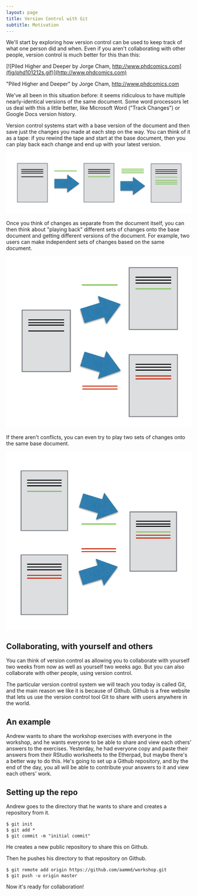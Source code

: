 ```yaml
---
layout: page
title: Version Control with Git
subtitle: Motivation
---
```


We'll start by exploring how version control can be used
to keep track of what one person did and when.
Even if you aren't collaborating with other people,
version control is much better for this than this:

[![Piled Higher and Deeper by Jorge Cham, http://www.phdcomics.com](fig/phd101212s.gif)](http://www.phdcomics.com)

"Piled Higher and Deeper" by Jorge Cham, http://www.phdcomics.com

We've all been in this situation before: it seems ridiculous to have multiple nearly-identical versions of the same document. Some word processors let us deal with this a little better, like Microsoft Word ("Track Changes") or Google Docs version history.

Version control systems start with a base version of the document and then save just the changes you made at each step on the way. You can think of it as a tape: if you rewind the tape and start at the base document, then you can play back each change and end up with your latest version.

![Changes are saved sequentially](fig/play-changes.svg)

Once you think of changes as separate from the document itself, you can then think about "playing back" different sets of changes onto the base document and getting different versions of the document. For example, two users can make independent sets of changes based on the same document.

![Different versions can be saved](fig/versions.svg)

If there aren't conflicts, you can even try to play two sets of changes onto the same base document.

![Multiple versions can be merged](fig/merge.svg)

## Collaborating, with yourself and others

You can think of version control as allowing you to collaborate with yourself two weeks from now as well as yourself two weeks ago. But you can also collaborate with other people, using version control.

The particular version control system we will teach you today is called Git, and the main reason we like it is because of Github. Github is a free website that lets us use the version control tool Git to share with users anywhere in the world.

## An example

Andrew wants to share the workshop exercises with everyone in the workshop, and he wants everyone to be able to share and view each others' answers to the exercises. Yesterday, he had everyone copy and paste their answers from their RStudio worksheets to the Etherpad, but maybe there's a better way to do this. He's going to set up a Github repository, and by the end of the day, you all will be able to contribute your answers to it and view each others' work.

## Setting up the repo

Andrew goes to the directory that he wants to share and creates a repository from it.

~~~ {.bash}
$ git init
$ git add *
$ git commit -m "initial commit"
~~~

He creates a new public repository to share this on Github.

Then he pushes his directory to that repository on Github.

~~~ {.bash}
$ git remote add origin https://github.com/aammd/workshop.git
$ git push -u origin master
~~~

Now it's ready for collaboration!

